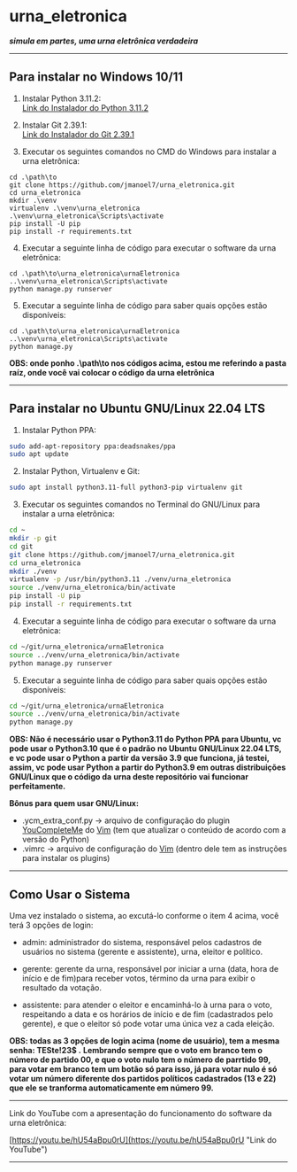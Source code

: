 # urna_eletronica

***simula em partes, uma urna eletrônica verdadeira***

---

## Para instalar no Windows 10/11

1. Instalar Python 3.11.2:  
[Link do Instalador do Python 3.11.2](https://www.python.org/ftp/python/3.11.2/python-3.11.2-amd64.exe "Instalador do Python 3.11.2")

2. Instalar Git 2.39.1:  
[Link do Instalador do Git 2.39.1](https://github.com/git-for-windows/git/releases/download/v2.39.1.windows.1/Git-2.39.1-64-bit.exe "Instalador do Git 2.39.1")

3. Executar os seguintes comandos no CMD do Windows para instalar a urna eletrônica:  
```dos
cd .\path\to
git clone https://github.com/jmanoel7/urna_eletronica.git  
cd urna_eletronica  
mkdir .\venv  
virtualenv .\venv\urna_eletronica  
.\venv\urna_eletronica\Scripts\activate  
pip install -U pip   
pip install -r requirements.txt
```

4. Executar a seguinte linha de código para executar o software da urna eletrônica:
```dos
cd .\path\to\urna_eletronica\urnaEletronica
..\venv\urna_eletronica\Scripts\activate
python manage.py runserver
```

5. Executar a seguinte linha de código para saber quais opções estão disponíveis:
```dos
cd .\path\to\urna_eletronica\urnaEletronica
..\venv\urna_eletronica\Scripts\activate
python manage.py
```

**OBS: onde ponho .\path\to nos códigos acima, estou me referindo a pasta raíz, onde você vai colocar o código da urna eletrônica**

---

## Para instalar no Ubuntu GNU/Linux 22.04 LTS

1. Instalar Python PPA:
```bash
sudo add-apt-repository ppa:deadsnakes/ppa
sudo apt update
```

2. Instalar Python, Virtualenv e Git:
```bash
sudo apt install python3.11-full python3-pip virtualenv git
```

3. Executar os seguintes comandos no Terminal do GNU/Linux para instalar a urna eletrônica:
```bash
cd ~
mkdir -p git
cd git
git clone https://github.com/jmanoel7/urna_eletronica.git
cd urna_eletronica
mkdir ./venv
virtualenv -p /usr/bin/python3.11 ./venv/urna_eletronica
source ./venv/urna_eletronica/bin/activate
pip install -U pip
pip install -r requirements.txt
```

4. Executar a seguinte linha de código para executar o software da urna eletrônica:
```bash
cd ~/git/urna_eletronica/urnaEletronica
source ../venv/urna_eletronica/bin/activate
python manage.py runserver
```

5. Executar a seguinte linha de código para saber quais opções estão disponíveis:
```bash
cd ~/git/urna_eletronica/urnaEletronica
source ../venv/urna_eletronica/bin/activate
python manage.py
```

**OBS: Não é necessário usar o Python3.11 do Python PPA para Ubuntu, vc pode usar o Python3.10 que é o padrão**
**no Ubuntu GNU/Linux 22.04 LTS, e vc pode usar o Python a partir da versão 3.9 que funciona, já testei,**
**assim, vc pode usar Python a partir do Python3.9 em outras distribuições GNU/Linux que o código da**
**urna deste repositório vai funcionar perfeitamente.**

**Bônus para quem usar GNU/Linux:**

- .ycm_extra_conf.py -> arquivo de configuração do plugin [YouCompleteMe](https://github.com/ycm-core/YouCompleteMe "A code-completion engine for Vim") do [Vim](https://www.vim.org/ "Vim - the ubiquitous text editor") (tem que atualizar o conteúdo de acordo com a versão do Python)
- .vimrc -> arquivo de configuração do [Vim](https://www.vim.org/ "Vim - the ubiquitous text editor") (dentro dele tem as instruções para instalar os plugins)

---

## Como Usar o Sistema

Uma vez instalado o sistema, ao excutá-lo conforme o item 4 acima, você terá 3 opções de login:

- admin: administrador do sistema, responsável pelos cadastros de usuários no sistema (gerente e assistente), urna, eleitor e político.

- gerente: gerente da urna, responsável por iniciar a urna (data, hora de início e de fim)para receber votos, término da urna para exibir o resultado da votação.

- assistente: para atender o eleitor e encaminhá-lo à urna para o voto, respeitando a data e os horários de início e de fim (cadastrados pelo gerente), e que o eleitor só pode votar uma única vez a cada eleição.

**OBS: todas as 3 opções de login acima (nome de usuário), tem a mesma senha: TESte!23$ .**
**Lembrando sempre que o voto em branco tem o número de partido 00, e que o voto nulo tem o número de parrtido 99, para votar em branco tem um botão só para isso, já para votar nulo é só votar um número diferente dos partidos políticos cadastrados (13 e 22) que ele se tranforma automaticamente em número 99.**

---

Link do YouTube com a apresentação do funcionamento do software da urna eletrônica:

[https://youtu.be/hU54aBpu0rU](https://youtu.be/hU54aBpu0rU "Link do YouTube")

---

